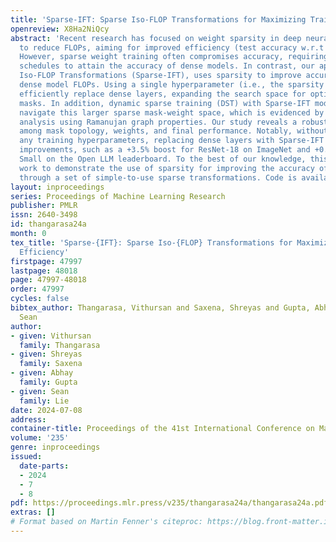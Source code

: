 ```yaml
---
title: 'Sparse-IFT: Sparse Iso-FLOP Transformations for Maximizing Training Efficiency'
openreview: X8Ha2NiQcy
abstract: 'Recent research has focused on weight sparsity in deep neural network training
  to reduce FLOPs, aiming for improved efficiency (test accuracy w.r.t training FLOPs).
  However, sparse weight training often compromises accuracy, requiring extended training
  schedules to attain the accuracy of dense models. In contrast, our approach, Sparse
  Iso-FLOP Transformations (Sparse-IFT), uses sparsity to improve accuracy while maintaining
  dense model FLOPs. Using a single hyperparameter (i.e., the sparsity level), Sparse-IFTs
  efficiently replace dense layers, expanding the search space for optimal sparse
  masks. In addition, dynamic sparse training (DST) with Sparse-IFT models effectively
  navigate this larger sparse mask-weight space, which is evidenced by a spectral
  analysis using Ramanujan graph properties. Our study reveals a robust correlation
  among mask topology, weights, and final performance. Notably, without adjusting
  any training hyperparameters, replacing dense layers with Sparse-IFT yields significant
  improvements, such as a +3.5% boost for ResNet-18 on ImageNet and +0.9% for GPT-3
  Small on the Open LLM leaderboard. To the best of our knowledge, this is the first
  work to demonstrate the use of sparsity for improving the accuracy of dense models
  through a set of simple-to-use sparse transformations. Code is available at: https://github.com/CerebrasResearch/Sparse-IFT.'
layout: inproceedings
series: Proceedings of Machine Learning Research
publisher: PMLR
issn: 2640-3498
id: thangarasa24a
month: 0
tex_title: 'Sparse-{IFT}: Sparse Iso-{FLOP} Transformations for Maximizing Training
  Efficiency'
firstpage: 47997
lastpage: 48018
page: 47997-48018
order: 47997
cycles: false
bibtex_author: Thangarasa, Vithursan and Saxena, Shreyas and Gupta, Abhay and Lie,
  Sean
author:
- given: Vithursan
  family: Thangarasa
- given: Shreyas
  family: Saxena
- given: Abhay
  family: Gupta
- given: Sean
  family: Lie
date: 2024-07-08
address:
container-title: Proceedings of the 41st International Conference on Machine Learning
volume: '235'
genre: inproceedings
issued:
  date-parts:
  - 2024
  - 7
  - 8
pdf: https://proceedings.mlr.press/v235/thangarasa24a/thangarasa24a.pdf
extras: []
# Format based on Martin Fenner's citeproc: https://blog.front-matter.io/posts/citeproc-yaml-for-bibliographies/
---
```

